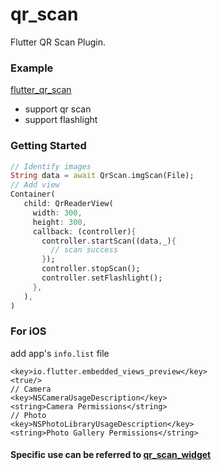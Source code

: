# qr_scan

Flutter QR Scan Plugin.

### Example
[flutter_qr_scan](https://github.com/Gentleflow/qr_scan/tree/master/screenshot/flutter_qr_scan.gif)

- support qr scan
- support flashlight

### Getting Started
```dart
// Identify images
String data = await QrScan.imgScan(File);
// Add view
Container(
   child: QrReaderView(
     width: 300,
     height: 300,
     callback: (controller){
       controller.startScan((data,_){
         // scan success 
       });
       controller.stopScan();
       controller.setFlashlight();
     },
   ),
)
```

### For iOS 
add app's `info.list` file
```
<key>io.flutter.embedded_views_preview</key>
<true/>
// Camera
<key>NSCameraUsageDescription</key>
<string>Camera Permissions</string>
// Photo
<key>NSPhotoLibraryUsageDescription</key>
<string>Photo Gallery Permissions</string>
```

#### Specific use can be referred to [qr_scan_widget](https://github.com/Gentleflow/qr_scan/blob/master/example/lib/qr_scan_widget.dart)

